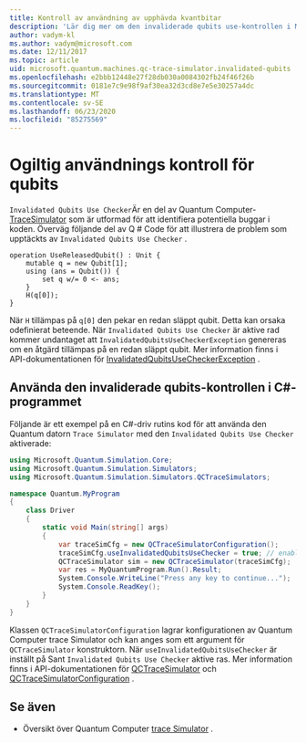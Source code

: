 ```yaml
---
title: Kontroll av användning av upphävda kvantbitar
description: 'Lär dig mer om den invaliderade qubits use-kontrollen i Microsoft QDK, som kontrollerar din Q #-kod för potentiellt ogiltiga qubits.'
author: vadym-kl
ms.author: vadym@microsoft.com
ms.date: 12/11/2017
ms.topic: article
uid: microsoft.quantum.machines.qc-trace-simulator.invalidated-qubits
ms.openlocfilehash: e2bbb12448e27f28db030a0084302fb24f46f26b
ms.sourcegitcommit: 0181e7c9e98f9af30ea32d3cd8e7e5e30257a4dc
ms.translationtype: MT
ms.contentlocale: sv-SE
ms.lasthandoff: 06/23/2020
ms.locfileid: "85275569"
---
```

# <a name="invalidated-qubits-use-checker"></a>Ogiltig användnings kontroll för qubits

`Invalidated Qubits Use Checker`Är en del av Quantum Computer- [TraceSimulator](xref:microsoft.quantum.machines.qc-trace-simulator.intro) som är utformad för att identifiera potentiella buggar i koden. Överväg följande del av Q # Code för att illustrera de problem som upptäckts av `Invalidated Qubits Use Checker` .

```qsharp
operation UseReleasedQubit() : Unit {
    mutable q = new Qubit[1];
    using (ans = Qubit()) {
        set q w/= 0 <- ans;
    }
    H(q[0]);
}
```

När `H` tillämpas på `q[0]` den pekar en redan släppt qubit. Detta kan orsaka odefinierat beteende. När `Invalidated Qubits Use Checker` är aktive rad kommer undantaget att `InvalidatedQubitsUseCheckerException` genereras om en åtgärd tillämpas på en redan släppt qubit. Mer information finns i API-dokumentationen för [InvalidatedQubitsUseCheckerException](https://docs.microsoft.com/dotnet/api/Microsoft.Quantum.Simulation.Simulators.QCTraceSimulators.InvalidatedQubitsUseCheckerException) .

## <a name="using-the-invalidated-qubits-use-checker-in-your-c-program"></a>Använda den invaliderade qubits-kontrollen i C#-programmet

Följande är ett exempel på en C#-driv rutins kod för att använda den Quantum datorn `Trace
Simulator` med den `Invalidated Qubits Use Checker` aktiverade: 

```csharp
using Microsoft.Quantum.Simulation.Core;
using Microsoft.Quantum.Simulation.Simulators;
using Microsoft.Quantum.Simulation.Simulators.QCTraceSimulators;

namespace Quantum.MyProgram
{
    class Driver
    {
        static void Main(string[] args)
        {
            var traceSimCfg = new QCTraceSimulatorConfiguration();
            traceSimCfg.useInvalidatedQubitsUseChecker = true; // enables useInvalidatedQubitsUseChecker
            QCTraceSimulator sim = new QCTraceSimulator(traceSimCfg);
            var res = MyQuantumProgram.Run().Result;
            System.Console.WriteLine("Press any key to continue...");
            System.Console.ReadKey();
        }
    }
}
```

Klassen `QCTraceSimulatorConfiguration` lagrar konfigurationen av Quantum Computer trace Simulator och kan anges som ett argument för `QCTraceSimulator` konstruktorn. När `useInvalidatedQubitsUseChecker` är inställt på Sant `Invalidated Qubits Use Checker` aktive ras. Mer information finns i API-dokumentationen för [QCTraceSimulator](https://docs.microsoft.com/dotnet/api/Microsoft.Quantum.Simulation.Simulators.QCTraceSimulators.QCTraceSimulator) och [QCTraceSimulatorConfiguration](https://docs.microsoft.com/dotnet/api/Microsoft.Quantum.Simulation.Simulators.QCTraceSimulators.QCTraceSimulatorConfiguration) .

## <a name="see-also"></a>Se även ##

- Översikt över Quantum Computer [trace Simulator](xref:microsoft.quantum.machines.qc-trace-simulator.intro) .
